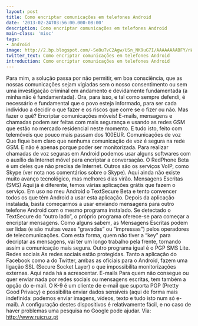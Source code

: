 ```yaml
---
layout: post
title: Como encriptar comunicações em telefones Android
date: '2013-02-24T03:56:00.000-08:00'
description: Como encriptar comunicações em telefones Android
main-class: 'misc'
tags:
- Android
image: http://2.bp.blogspot.com/-Se8uTvC2Agw/USn_NK9uG7I/AAAAAAAABFY/nW1NO-QkDPs/s72-c/Android-Security.jpg
twitter_text: Como encriptar comunicações em telefones Android
introduction: Como encriptar comunicações em telefones Android
---
```

Para mim, a solução passa por não permitir, em boa consciência, que as nossas comunicações sejam vigiadas sem o nosso consentimento ou sem uma investigação criminal em andamento e devidamente fundamentada (a minha não é fundamentada). Ora, para isso, e tal como sempre defendi, é necessário e fundamental que o povo esteja informado, para ser cada individuo a decidir o que fazer e os riscos que corre se o fizer ou não. Mas fazer o quê? Encriptar comunicações móveis!
E-mails, mensagens e chamadas podem ser feitas com mais segurança e usando as redes GSM que estão no mercado residencial neste momento. E tudo isto, feito com telemóveis que pouco mais passam dos 100EUR.
Comunicações de voz
Que fique bem claro que nenhuma comunicação de voz é segura na rede GSM. E não é apenas porque poder ser monitorizada. Para realizar chamadas de voz seguras em Android podemos usar alguns softwares com o auxílio da Internet móvel para encriptar a conversação. O RedPhone Beta é um deles que não precisa de Internet. Outros são os serviços VoIP, como Skype (ver nota nos comentários sobre o Skype). Aqui ainda não existe muito avanço tecnológico, mas melhores dias virão.
Mensagens Escritas (SMS)
Aqui já é diferente, temos várias aplicações grátis que fazem o serviço. Em uso no meu Android o TextSecure Beta e tento convencer todos os que têm Android a usar esta aplicação. Depois da aplicação instalada, basta começarmos a usar enviando mensagens para outro telefone Android com o mesmo programa instalado. Se detectado o TextSecure do “outro lado”, o próprio programa oferece-se para começar a encriptar mensagens.
Como alguns sabem, as Mensagens Escritas podem ser lidas (e são muitas vezes “gravadas” ou ”impressas”) pelos operadores de telecomunicações. Com esta forma, quem não tiver a “key” para decriptar as mensagens, vai ter um longo trabalho pela frente, tornando assim a comunicação mais segura. Outro programa igual é o PGP SMS Lite.
Redes sociais
As redes sociais estão protegidas. Tanto a aplicação do Facebook como a do Twitter, ambas as oficiais para o Android, fazem uma ligação SSL (Secure Socket Layer) o que impossibilita monitorizações externas. Aqui nada há a acrescentar.
E-mails
Para quem não consegue ou quer enviar nada por redes sociais ou mensagens escritas, tem também a opção do e-mail. O K-9 é um cliente de e-mail que suporta PGP (Pretty Good Privacy) e possibilita enviar dados sensíveis (aqui de forma mais indefinida: podemos enviar imagens, vídeos, texto e tudo isto num só e-mail).
A configuração destes dispositivos é relativamente fácil, e no caso de haver problemas uma pesquisa no Google pode ajudar.
Via: http://www.ruicruz.pt
